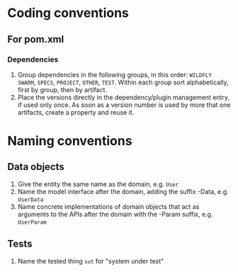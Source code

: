 # Coding conventions

## For pom.xml

### Dependencies

1. Group dependencies in the following groups, in this order: `WILDFLY SWARM`, `SPECS`, `PROJECT`, `OTHER`, `TEST`. Within each group sort alphabetically, first by group, then by artifact.
2. Place the versions directly in the dependency/plugin management entry, if used only once. As soon as a version number is used by more that one artifacts, create a property and reuse it.

# Naming conventions

## Data objects

1. Give the entity the same name as the domain, e.g. `User`
2. Name the model interface after the domain, adding the suffix -Data, e.g. `UserData`
3. Name concrete implementations of domain objects that act as arguments to the APIs after the domain with the -Param suffix, e.g. `UserParam`

## Tests

1. Name the tested thing `sut` for "system under test"
